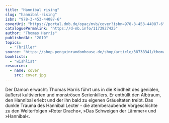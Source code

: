 ```yaml
---
title: "Hannibal rising"
slug: "hannibal-rising"
isbn: "978-3-453-44087-6"
coverUri: "https://portal.dnb.de/opac/mvb/cover?isbn=978-3-453-44087-6"
cataloguePermalink: "https://d-nb.info/1173927425"
author: "Thomas Harris"
publishedAt: "2019"
topics:
  - "Thriller"
source: "https://shop.penguinrandomhouse.de/shop/article/38738341/thomas_harris_hannibal_rising.html"
booklists:
  - "wishlist"
resources:
  - name: cover
    src: cover.jpg
---
```

Der Dämon erwacht: Thomas Harris führt uns in die Kindheit des genialen, 
äußerst kultivierten und monströsen Serienkillers. Er enthüllt den Albtraum, 
den Hannibal erlebt und der ihn bald zu eigenen Gräueltaten treibt. Das dunkle 
Trauma des Hannibal Lecter - die atemberaubende Vorgeschichte zu den 
Welterfolgen »Roter Drache«, »Das Schweigen der Lämmer« und »Hannibal«.